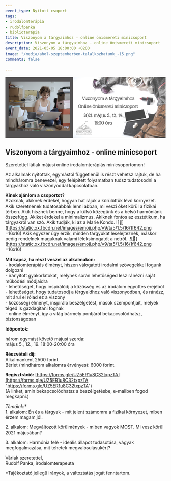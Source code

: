 ```yaml
---
event_type: Nyitott csoport
tags:
- irodalomterápia
- rudolfpanka
- biblioterápia
title: Viszonyom a tárgyaimhoz - online önismereti minicsoport
description: Viszonyom a tárgyaimhoz - online önismereti minicsoport
event_date: 2021-05-05 18:00:00 +0200
image: "/media/ahol-szeptemberben-talalkozhatunk_-15.png"
comments: false

---
```

![](/media/ahol-szeptemberben-talalkozhatunk_-15.png)

## Viszonyom a tárgyaimhoz - online minicsoport

Szeretettel látlak májusi online irodalomterápiás minicsoportomon!

Az alkalmak nyitottak, egymástól függetlenül is részt vehetsz rajtuk, de ha mindháromra benevezel, egy felépített folyamatban tudsz tudatosodni a tárgyakhoz való viszonyoddal kapcsolatban.

**Kinek ajánlom a csoportot?**  
Azoknak, akiknek érdekel, hogyan hat rájuk a körülöttük lévő környezet. Akik szeretnének tudatosabbak lenni abban, mi veszi őket körül a fizikai térben. Akik hisznek benne, hogy a külső közegünk és a belső harmóniánk összefügg. Akiket érdekel a minimalizmus. Akiknek fontos az esztétikum, ha tárgyakról van szó. Akik tudják, ki az a Marie Kondo. ![🙂](https://static.xx.fbcdn.net/images/emoji.php/v9/ta5/1.5/16/1f642.png =16x16) Akik egyszer úgy érzik, minden tárgyukat leselejteznék, máskor pedig rendelnek maguknak valami léleksimogatót a netről...![🙂](https://static.xx.fbcdn.net/images/emoji.php/v9/ta5/1.5/16/1f642.png =16x16)

**Mit kapsz, ha részt veszel az alkalmakon:**  
\- irodalomterápiás élményt, hiszen válogatott irodalmi szövegekkel fogunk dolgozni  
\- irányított gyakorlatokat, melynek során lehetőséged lesz ránézni saját működési módjaidra  
\- lehetőséget, hogy inspirálódj a közösség és az irodalom együttes erejéből  
\- lehetőséget, hogy tudatosodj a térgyaidhoz való viszonyodban, és ránézz, mit árul el rólad ez a viszony  
\- közösségi élményt, inspiráló beszélgetést, mások szempontjait, melyek téged is gazdagítani fognak  
\- online élményt, így a világ bármely pontjáról bekapcsolódhatsz, biztonságosan

**Időpontok:** 

három egymást követő májusi szerda:  
május 5., 12., 19. 18:00-20:00 óra

**Részvételi díj:**  
Alkalmanként 2500 forint.  
Bérlet (mindhárom alkalomra érvényes): 6000 forint.

**Regisztráció:** [https://forms.gle/UZ5ER1u8C32txpzTA](https://forms.gle/UZ5ER1u8C32txpzTA "https://forms.gle/UZ5ER1u8C32txpzTA")  
(A linket, amin bekapcsolódhatsz a beszélgetésbe, e-mailben fogod megkapni.)

**Témáink*:**  
1\. alkalom: Én és a tárgyak - mit jelent számomra a fizikai környezet, miben érzem magam jól.

2\. alkalom: Megváltozott körülmények - miben vagyok MOST. Mi vesz körül 2021 májusában?

3\. alkalom: Harmónia felé - ideális állapot tudasotása, vágyak megfogalmazása, mit tehetek megvalósulásukért?

Várlak szeretettel,  
Rudolf Panka, irodalomterapeuta

\*Tájékoztató jellegű irányok, a változtatás jogát fenntartom.